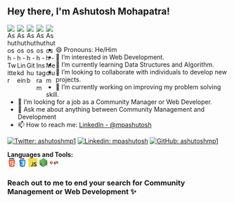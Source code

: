 ## Hey there, I'm Ashutosh Mohapatra!

<a href="https://twitter.com/intent/user?screen_name=ashutoshmp1">
  <img align="left" alt="Ashutosh - Twitter" width="22px" src="https://cdn.jsdelivr.net/npm/simple-icons@v3/icons/twitter.svg" />
</a>
<a href="https://www.linkedin.com/in/mpashutosh/">
  <img align="left" alt="Ashutosh - Linkdein" width="22px" src="https://cdn.jsdelivr.net/npm/simple-icons@v3/icons/linkedin.svg" />
</a>
<a href="https://github.com/ashutoshmp1">
  <img align="left" alt="Ashutosh - Github" width="22px" src="https://cdn.jsdelivr.net/npm/simple-icons@v3/icons/github.svg" />
</a>
<a href="https://instagram.com/ashutosh__mohapatra/">
  <img align="left" alt="Ashutosh - Instagram" width="22px" src="https://cdn.jsdelivr.net/npm/simple-icons@v3/icons/instagram.svg" />
</a>
<a href="https://mpashutosh.medium.com/">
  <img align="left" alt="Ashutosh - Medium" width="22px" src="https://cdn.jsdelivr.net/npm/simple-icons@v3/icons/medium.svg" />
</a>
<br/>
<br/>

- 😄 Pronouns: He/Him
- 👀 I’m interested in Web Development.
- 🌱 I’m currently learning Data Structures and Algorithm.
- 💞️ I’m looking to collaborate with individuals to develop new projects.
- 🔭 I’m currently working on improving my problem solving skill.
- 🤔 I’m looking for a job as a Community Manager or Web Developer.
- 💬 Ask me about anything between Community Management and Development
- 📫 How to reach me: [LinkedIn - @mpashutosh](https://www.linkedin.com/in/mpashutosh/)

[![Twitter: ashutoshmp1](https://img.shields.io/twitter/follow/ashutoshmp1?style=social)](https://twitter.com/intent/user?screen_name=ashutoshmp1)
[![Linkedin: mpashutosh](https://img.shields.io/badge/-mpashutosh-blue?style=flat-square&logo=Linkedin&logoColor=white&link=https://www.linkedin.com/in/mpashutosh/)](https://www.linkedin.com/in/mpashutosh/)
[![GitHub: ashutoshmp1](https://img.shields.io/github/followers/mpashutosh?label=follow&style=social)](https://github.com/ashutoshmp1)

**Languages and Tools:**  
<code><img height="20" src="https://raw.githubusercontent.com/github/explore/80688e429a7d4ef2fca1e82350fe8e3517d3494d/topics/html/html.png"></code>
<code><img height="20" src="https://raw.githubusercontent.com/github/explore/80688e429a7d4ef2fca1e82350fe8e3517d3494d/topics/css/css.png"></code>
<code><img height="20" src="https://raw.githubusercontent.com/github/explore/80688e429a7d4ef2fca1e82350fe8e3517d3494d/topics/javascript/javascript.png"></code>
<code><img height="20" src="https://raw.githubusercontent.com/github/explore/80688e429a7d4ef2fca1e82350fe8e3517d3494d/topics/nodejs/nodejs.png"></code>
<code><img height="20" src="https://raw.githubusercontent.com/github/explore/80688e429a7d4ef2fca1e82350fe8e3517d3494d/topics/git/git.png"></code>

### Reach out to me to end your search for Community Management or Web Development ✨

</div>
